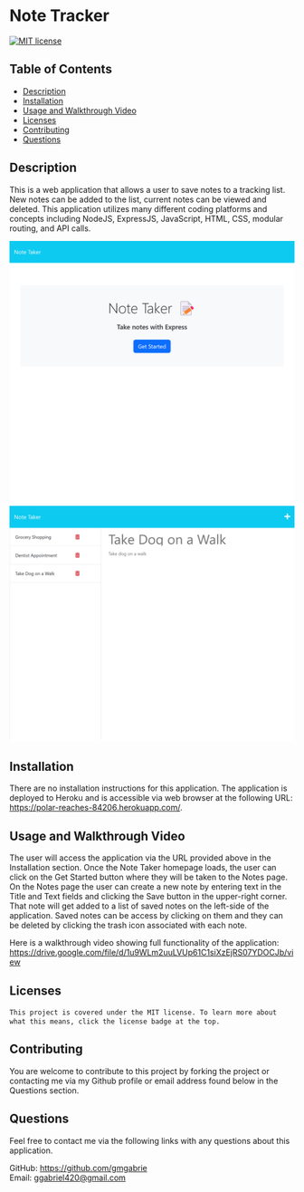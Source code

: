 # Note Tracker

  [![MIT license](https://img.shields.io/badge/License-MIT-blue.svg)](https://lbesson.mit-license.org/)

  ## Table of Contents
  * [Description](#description)
  * [Installation](#installation)
  * [Usage and Walkthrough Video](#usage-and-walkthrough-video)
  * [Licenses](#licenses)
  * [Contributing](#contributing)
  * [Questions](#questions)

  ## Description
  This is a web application that allows a user to save notes to a tracking list.  New notes can be added to the list, current notes can be viewed and deleted.  This application utilizes many different coding platforms and concepts including NodeJS, ExpressJS, JavaScript, HTML, CSS, modular routing, and API calls.  

  ![note tracker screenshot1](./public/assets/images/1.png) 
  ![note tracker screenshot2](./public/assets/images/2.png)

  ## Installation
  There are no installation instructions for this application. The application is deployed to Heroku and is accessible via web browser at the following URL:  https://polar-reaches-84206.herokuapp.com/.

  ## Usage and Walkthrough Video
  The user will access the application via the URL provided above in the Installation section.  Once the Note Taker homepage loads, the user can click on the Get Started button where they will be taken to the Notes page.  On the Notes page the user can create a new note by entering text in the Title and Text fields and clicking the Save button in the upper-right corner.  That note will get added to a list of saved notes on the left-side of the application.  Saved notes can be access by clicking on them and they can be deleted by clicking the trash icon associated with each note.

  Here is a walkthrough video showing full functionality of the application:
  https://drive.google.com/file/d/1u9WLm2uuLVUp61C1siXzEjRS07YDOCJb/view

  ## Licenses
    This project is covered under the MIT license. To learn more about what this means, click the license badge at the top.

  ## Contributing
  You are welcome to contribute to this project by forking the project or contacting me via my Github profile or email address found below in the Questions section.  


  ## Questions
  Feel free to contact me via the following links with any questions about this application.
  
  GitHub: https://github.com/gmgabrie  
  Email: ggabriel420@gmail.com

